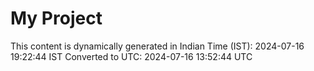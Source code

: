 # My Project

This content is dynamically generated in Indian Time (IST): 2024-07-16 19:22:44 IST
Converted to UTC: 2024-07-16 13:52:44 UTC
